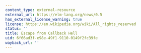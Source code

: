 ```yaml
---
content_type: external-resource
external_url: https://elm-lang.org/news/0.5
has_external_license_warning: true
license: https://en.wikipedia.org/wiki/All_rights_reserved
status: ''
title: Escape from Callback Hell
uid: 6f66ad3f-e98e-49f1-9110-0149f2fc39fe
wayback_url: ''
---
```

